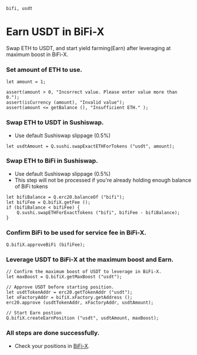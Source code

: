 ```meta-Currency
bifi, usdt
```

# Earn USDT in BiFi-X

Swap ETH to USDT, and start yield farming(Earn) after leveraging at maximum boost in BiFi-X.

### Set amount of ETH to use.

```input ETH
let amount = 1;
```

```input-Verify
assert(amount > 0, "Incorrect value. Please enter value more than 0.");
assert(isCurrency (amount), "Invalid value");
assert(amount <= getBalance (), "Insufficient ETH." );
```

### Swap ETH to USDT in Sushiswap.

- Use default Sushiswap slippage (0.5%)

```taster
let usdtAmount = Q.sushi.swapExactETHForTokens ("usdt", amount);
```

### Swap ETH to BiFi in Sushiswap.

- Use default Sushiswap slippage (0.5%)
- This step will not be processed if you're already holding enough balance of BiFi tokens

```taster
let bifiBalance = Q.erc20.balanceOf ("bifi");
let bifiFee = Q.bifiX.getFee ();
if (bifiBalance < bifiFee) {
    Q.sushi.swapETHForExactTokens ("bifi", bifiFee - bifiBalance);
}
```

### Confirm BiFi to be used for service fee in BiFi-X.

```taster
Q.bifiX.approveBiFi (bifiFee);
```

### Leverage USDT to BiFi-X at the maximum boost and Earn.

```taster
// Confirm the maximum boost of USDT to leverage in BiFi-X.
let maxBoost = Q.bifiX.getMaxBoost ("usdt");

// Approve USDT before starting position.
let usdtTokenAddr = erc20.getTokenAddr ("usdt");
let xFactoryAddr = bifiX.xFactory.getAddress ();
erc20.approve (usdtTokenAddr, xFactoryAddr, usdtAmount);

// Start Earn postion
Q.bifiX.createEarnPosition ("usdt", usdtAmount, maxBoost);
```

### All steps are done successfully.

- Check your positions in [BiFi-X](https://x.bifi.finance/).
